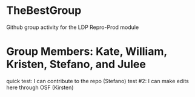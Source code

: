 # TheBestGroup
Github group activity for the LDP Repro-Prod module 

# Group Members: Kate, William, Kristen, Stefano, and Julee

quick test: I can contribute to the repo (Stefano)
test #2: I can make edits here through OSF (Kirsten)
